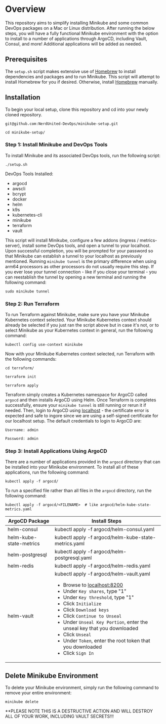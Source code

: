 # Overview

This repository aims to simplify installing Minikube and some common DevOps packages on a Mac or Linux distribution. After running the below steps, you will have a fully functional Minikube environment with the option to install to a number of applications through ArgoCD, including Vault, Consul, and more! Additional applications will be added as needed.

## Prerequisites

The `setup.sh` script makes extensive use of [Homebrew](https://brew.sh/) to install dependencies and packages and to run Minikube. This script will attempt to install Homebrew for you if desired. Otherwise, install [Homebrew](https://brew.sh/) manually.

## Installation

To begin your local setup, clone this repository and cd into your newly cloned repository.

```
git@github.com:NerdUnited-DevOps/minikube-setup.git

cd minikube-setup/
```

### Step 1: Install Minikube and DevOps Tools

To install Minikube and its associated DevOps tools, run the following script:

```
./setup.sh
```

DevOps Tools Installed:
- argocd
- awscli
- bcrypt
- docker
- helm
- k9s
- kubernetes-cli
- minikube
- terraform
- vault

This script will install Minikube, configure a few addons (ingress / metrics-server), install some DevOps tools, and open a tunnel to your localhost. Upon successful completion, you will be prompted for your password so that Minikube can establish a tunnel to your localhost as previously mentioned. Running `minikube tunnel` is the primary difference when using arm64 processors as other processors do not usually require this step. If you ever lose your tunnel connection - like if you close your terminal - you can reestablish the tunnel by opening a new terminal and running the following command:

```
sudo minikube tunnel
```

### Step 2: Run Terraform

To run Terraform against Minikube, make sure you have your Minikube Kubernetes context selected. Your Minikube Kubernetes context should already be selected if you just ran the script above but in case it's not, or to select Minikube as your Kubernetes context in general, run the following command:

```
kubectl config use-context minikube
```

Now with your Minikube Kubernetes context selected, run Terraform with the following commands:

```
cd terraform/

terraform init

terraform apply
```

Terraform simply creates a Kubernetes namespace for ArgoCD called `argocd` and then installs ArgoCD using Helm. Once Terraform is completes successfully, ensure your `minikube tunnel` is still running or rerun it if needed. Then, login to ArgoCD using [localhost](https://localhost) - the certificate error is expected and safe to ingore since we are using a self-signed certificate for our localhost setup. The default credentials to login to ArgoCD are:

```
Username: admin

Password: admin
```

### Step 3: Install Applications Using ArgoCD

There are a number of applications provided in the `argocd` directory that can be installed into your Minikube environment. To install all of these applications, run the following command:

```
kubectl apply -f argocd/
```

To run a specified file rather than all files in the `argocd` directory, run the following command:

```
kubectl apply -f argocd/<FILENAME>  # like argocd/helm-kube-state-metrics.yaml
```

| ArgoCD Package          | Install Steps |
| --------------          | ------------- |
| helm-consul             | kubectl apply -f argocd/helm-consul.yaml |
| helm-kube-state-metrics | kubectl apply -f argocd/helm-kube-state-metrics.yaml |
| helm-postgresql         | kubectl apply -f argocd/helm-postgresql.yaml |
| helm-redis              | kubectl apply -f argocd/helm-redis.yaml |
| helm-vault              | kubectl apply -f argocd/helm-vault.yaml<ul><li>Browse to [localhost:8200](http://localhost:8200)</li><li>Under `Key shares`, type "1"</li><li>Under `Key threshold`, type "1"</li><li>Click `Initialize`</li><li>Click `Download keys`</li><li>Click `Continue to Unseal`</li><li>Under `Unseal Key Portion`, enter the unseal key that you downloaded</li><li>Click `Unseal`</li><li>Under `Token`, enter the root token that you downloaded</li><li>Click `Sign In`</li></ul> |

## Delete Minikube Environment

To delete your Minikube environment, simply run the following command to remove your entire environment:

```
minikube delete
```

**PLEASE NOTE THIS IS A DESTRUCTIVE ACTION AND WILL DESTROY ALL OF YOUR WORK, INCLUDING VAULT SECRETS!!!

